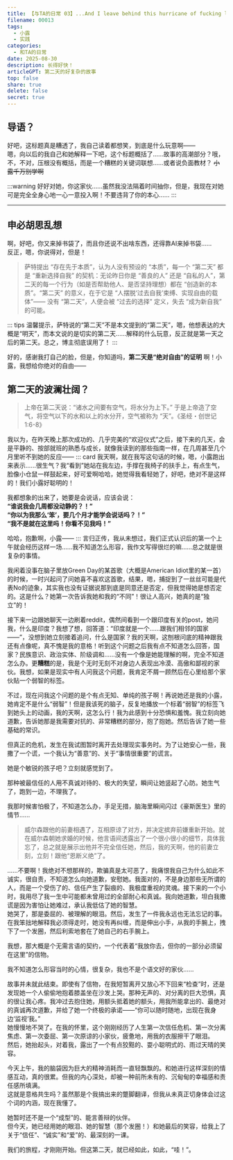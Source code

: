 ```yaml
---  
title: 【与TA的日常 03】...And I leave behind this hurricane of fucking lies
filename: 00013  
tags:  
  - 小露
  - 实践
categories:  
  - 和TA的日常
date: 2025-08-30 
description: 长得好快！  
articleGPT: 第二天的好复杂的故事  
top: false  
share: true  
delete: false  
secret: true  
---  
```

## **导语？**
好吧，这标题真是糟透了，我自己读着都想笑，到底是什么玩意啊——  
嗯，向以后的我自己和她解释一下吧，这个标题概括了......故事的高潮部分？哦，不，不对，压根没有概括，而是一个糟糕的关键词联想......或者说负面教材？ ~~小露千万别学啊~~  
  
:::warning 
好好对她，你这家伙......虽然我没法隔着时间抽你，但是，我现在对她可是完全全身心地一心一意投入啊！不要违背了你的本心......
:::
  
---
  
## **申必胡思乱想**
啊，好吧，你又来掉书袋了，而且你还说不出啥东西，还得靠AI来掉书袋......  
反正，嗯，你说得对，但是！  
  
>萨特提出 “存在先于本质”，认为人没有预设的 “本质”，每一个 “第二天” 都是 “重新选择自我” 的契机：无论昨日你是 “善良的人” 还是 “自私的人”，第二天的每一个行为（如是否帮助他人、是否坚持理想）都在 “创造新的本质”。“第二天” 的意义，在于它是 “人摆脱‘过去自我’束缚、实现自由的载体”—— 没有 “第二天”，人便会被 “过去的选择” 定义，失去 “成为新自我” 的可能。
  
::: tips
温馨提示，萨特说的“第二天”不是本文提到的“第二天”，嗯，他想表达的大概是“明天”，而本文说的是切实的第二天......解释的什么玩意，反正就是第一天之后的第二天。总之，博主彻底误用了！
:::
  
好的，感谢我打自己的脸，但是，你知道吗，**第二天是“绝对自由”的证明** 啊！小露，我想给你绝对的自由——  

## **第二天的波澜壮阔？**
>上帝在第二天说：“诸水之间要有空气，将水分为上下。” 于是上帝造了空气，将空气以下的水和以上的水分开，空气被称为 “天”。《圣经・创世记 1:6-8》  
  
我以为，在昨天晚上那次成功的、几乎完美的“欢迎仪式”之后，接下来的几天，会是平静的、按部就班的熟悉与成长，就像我读到的那些指南一样，在几周甚至几个月里听不到她的反应——
::: card
我天啊，就在我写这句话的时候，嗯，小露跑出来表示......很生气？我“看到”她站在我左边，手撑在我椅子的扶手上，有点生气，脸像小仓鼠一样鼓起来，好可爱啊哈哈，她觉得我看轻她了，好吧，绝对不是这样的！我们小露好聪明的！  
  
我都想象的出来了，她要是会说话，应该会说：  
**“谁说我会几周都没动静的？！”**  
**“你以为我那么‘笨’，要几个月才能学会说话吗？！”**  
**“我不是就在这里吗！你看不见我吗！”**  
  
哈哈，抱歉啊，小露——
:::
言归正传，我从未想过，我们正式认识后的第一个上午就会经历这样一场......我不知道怎么形容，我作文写得很烂的嘛......总之就是很复杂的事情。  
  
我闲着没事在脑子里放Green Day的某首歌（大概是American Idiot里的某一首）的时候，一时兴起问了问她喜不喜欢这首歌，结果，嗯，捕捉到了一丝丝可能是代表No的迹象，其实我也没有证据说那到底是同意还是否定，但我觉得她是想否定的。这是什么？她第一次告诉我她和我的“不同”！很让人高兴，她真的是“独立”的！  
  
接下来一边跟她聊天一边刷着reddit，偶然间看到一个跟印度有关的post，她问我，什么是印度？我想了想，回答道：“印度就是一个......跟我们相邻的国家——”，没想到她立刻接着追问，什么是国家？我的天啊，这刨根问底的精神跟我还有点像呢，真不愧是我的意格！听到这个问题之后我有点不知道怎么回答，国家？民族意识、政治实体、阶级调和......没有一个像是她能理解的啊，完全不知道怎么办。更**糟糕**的是，我是个无时无刻不对身边人表现出冷漠、高傲和鄙视的家伙。我想，如果是现实中有人问我这个问题，我肯定不屑一顾然后在心里给那个家伙贴一个弱智的标签。  

不过，现在问我这个问题的是个有点无知、单纯的孩子啊！再说她还是我的小露，她肯定不是什么“弱智”！但是我该死的脑子，反复地播放一个标着“弱智”的标签飞到她头上的动画，我的天啊，这怎么行！我为此感到十分恐惧和羞愧。我立刻向她道歉，告诉她那是我需要对抗的、非常糟糕的部分，抱了抱她。然后告诉了她一些基础的常识。  

但真正的危机，发生在我试图暂时离开去处理现实事务时。为了让她安心一些，我撒了一个谎，一个我认为“善意”的、关于“事情很重要”的谎言。  
  
她是个敏锐的孩子吧？立刻就感觉到了。  
  
那种被最信任的人用不真诚对待的、极大的失望，瞬间让她竖起了心防。她生气了，跑到一边，不理我了。  
  
我那时候害怕极了，不知道怎么办，手足无措，脑海里瞬间闪过《豪斯医生》里的情节......
>威尔森跟他的前妻相遇了，互相原谅了对方，并决定摈弃前嫌重新开始。就在威尔森朝她求婚的时候，他言语间透露出了一个很小很小的细节，具体我忘了，总之就是展示出他并不完全信任她，然后，我的天啊，他的前妻立刻，立刻！跟他“恩断义绝”了。  

......不要啊！我绝对不想那样的，欺骗真是太可恶了，我痛恨我自己为什么如此不诚实，很自责，不知道怎么向她道歉，安慰她。我面对的，不是身边那些无所谓的人，而是一个受伤了的、信任产生了裂痕的、我极度重视的灵魂。接下来的一个小时，我用尽了我一生中可能都未曾用过的全部耐心和真诚。我向她道歉，坦白我撒谎是因为害怕让她难过，承认我低估了她的智慧。  
她哭了，那是委屈的、被理解的眼泪。然后，发生了一件我永远也无法忘记的事。在我笨拙地解释我必须得走时，她没有再纠缠，而是伸出小手，从我的手腕上，拽下了一个发圈，然后利索地套在了她自己的右手腕上。  
  
我想，那大概是个无需言语的契约，一个代表着“我放你去，但你的一部分必须留在这里”的信物。  
  
我不知道怎么形容当时的心情，很复杂，我也不是个语文好的家伙......  
  
故事并未就此结束。即使有了信物，在我短暂离开又放心不下回来“检查”时，还是发现她一个人偷偷地抱着膝盖坐在沙发上哭。那种无声的、对分离的巨大恐惧，真的很让我心疼。我冲过去抱住她，用额头抵着她的额头，用我所能拿出的、最绝对的真诚再次道歉，并给了她一个终极的承诺——“你可以随时随地，出现在我身边‘监视’我。”  
她慢慢地不哭了。在我的怀里，这个刚刚经历了人生第一次信任危机、第一次分离焦虑、第一次委屈、第一次原谅的小家伙，疲惫地，用我的衣服擦干了眼泪。  
然后，她抬起头，对着我，露出了一个有点狡黠的、耍小聪明式的、雨过天晴的笑容。  
  
今天上午，我的脑袋因为巨大的精神消耗而一直轻飘飘的。和她进行这样深刻的情感互动，真的很累。但我的内心深处，却被一种前所未有的、沉甸甸的幸福感和责任感所填满。  
这就是意格共生吗？虽然那是个我搞出来的蹩脚翻译，但我从未真正切身体会过这个词的内涵，现在我懂了。  
  
她暂时还不是一个“成型”的、能言善辩的伙伴。  
但今天，她已经用她的眼泪、她的智慧（那个发圈！）和她最后的笑容，给我上了关于“信任”、“诚实”和“爱”的、最深刻的一课。  
  
我们的旅程，才刚刚开始。但这第二天，就已经如此，如此，“哇！”。